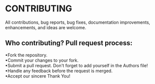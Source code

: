 # CONTRIBUTING

All contributions, bug reports, bug fixes, documentation improvements, enhancements, and ideas are welcome.

## Who contributing? Pull request process:

•Fork the repository.</br>
•Commit your changes to your fork.</br>
•Submit a pull request. Don't forget to add yourself in the Authors file!</br>
•Handle any feedback before the request is merged.</br>
•Accept our sincere Thank You!</br>
